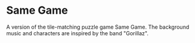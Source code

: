 # Same Game
A version of the tile-matching puzzle game Same Game. The background music and characters are inspired by the band "Gorillaz".
